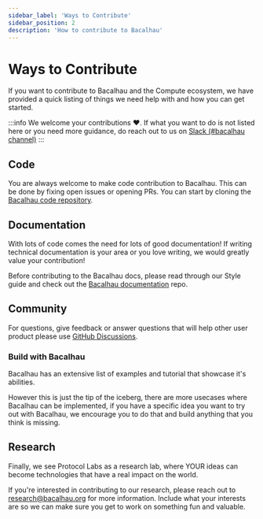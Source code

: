 ```yaml
---
sidebar_label: 'Ways to Contribute'
sidebar_position: 2
description: 'How to contribute to Bacalhau'
---
```


# Ways to Contribute

If you want to contribute to Bacalhau and the Compute ecosystem, we have provided a quick listing of things we need help with and how you can get started.

:::info
We welcome your contributions ❤️. If what you want to do is not listed here or you need more guidance, do reach out to us on [Slack (#bacalhau channel)](https://filecoin.io/slack)
:::

## Code

You are always welcome to make code contribution to Bacalhau. This can be done by fixing open issues or opening PRs. You can start by cloning the [Bacalhau code repository](https://github.com/filecoin-project/bacalhau).

## Documentation

With lots of code comes the need for lots of good documentation! If writing technical documentation is your area or you love writing, we would greatly value your contribution!

Before contributing to the Bacalhau docs, please read through our Style guide and check out the [Bacalhau documentation](https://github.com/bacalhau-project/docs.bacalhau.org) repo.

## Community

For questions, give feedback or answer questions that will help other user product please use [GitHub Discussions](https://github.com/filecoin-project/bacalhau/discussions).


### Build with Bacalhau

Bacalhau has an extensive list of examples and tutorial that showcase it's abilities.

However this is just the tip of the iceberg, there are more usecases where Bacalhau can be implemented, if you have a specific idea you want to try out with Bacalhau, we encourage you to do that and build anything that you think is missing. 

## Research

Finally, we see Protocol Labs as a research lab, where YOUR ideas can become technologies that have a real impact on the world.

If you're interested in contributing to our research, please reach out to [research@bacalhau.org](mailto:research@bacalhau.org) for more information. Include what your interests are so we can make sure you get to work on something fun and valuable.
